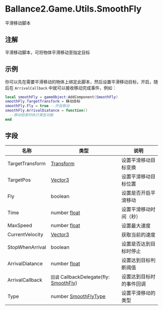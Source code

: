 ﻿# Ballance2.Game.Utils.SmoothFly 
平滑移动脚本

## 注解

平滑移动脚本，可将物体平滑移动至指定目标

## 示例


你可以先在需要平滑移动的物体上绑定此脚本，然后设置平滑移动目标，开启，随后在 `ArrivalCallback` 中就可以接收移动完成事件，例如：
```lua
local smoothFly = gameObject:AddComponent(SmoothFly)
smoothFly.TargetTransform = 移动目标
smoothFly.Fly = true --开启移动
smoothFly.ArrivalDiatance = function() 
  --移动结束时执行某些功能
end
```


## 字段

|名称|类型|说明|
|---|---|---|
|TargetTransform|[Transform](https://docs.unity3d.com/ScriptReference/Transform.html) |设置平滑移动目标变换|
|TargetPos|[Vector3](https://docs.unity3d.com/ScriptReference/Vector3.html) |设置平滑移动目标位置|
|Fly|boolean |设置是否开启平滑移动|
|Time|number [float](../types.md)|设置平滑移动时间（秒）|
|MaxSpeed|number [float](../types.md)|设置最大速度|
|CurrentVelocity|[Vector3](https://docs.unity3d.com/ScriptReference/Vector3.html) |获取当前的速度|
|StopWhenArrival|boolean |设置是否达到目标时停止|
|ArrivalDiatance|number [float](../types.md)|设置达到目标判断阈值|
|ArrivalCallback|`回调` CallbackDelegate(fly: [SmoothFly](./Ballance2.Game.Utils.SmoothFly.md)) |设置达到目标时的事件回调|
|Type|number [SmoothFlyType](./Ballance2.Game.Utils.SmoothFlyType.md)|设置平滑移动的类型|
